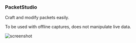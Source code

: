 ### PacketStudio

Craft and modify packets easily.

To be used with offline captures, does not manipulate live data.

![screenshot](https://i.imgur.com/EfVkXfw.png)
